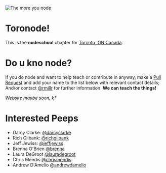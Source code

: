 ![The more you node](https://lh3.googleusercontent.com/-2OoNYJvLvUE/UXBI2YH1FHI/AAAAAAAAYqQ/uuvTgt1OYQs/s640/themoreyounode.jpg)
# Toronode!

This is the **nodeschool** chapter for [Toronto, ON Canada](https://www.google.com/maps?q=toronto&es_sm=91&um=1&ie=UTF-8&sa=X&ei=iv0jVfCBHIimgwTOgYPwBw&ved=0CAgQ_AUoAg).

# Do u kno node?

If you do node and want to help teach or contribute in anyway, make a [Pull Request](https://github.com/nodeschool/toronto/pulls) and add your name to the list below with relevant contact details; And/or contact [@rmillr](http://github.com/rmillr) for further information. **We can teach the things!**

*Website maybe soon, k?*

# Interested Peeps

- Darcy Clarke: [@darcyclarke](http://github.com/darcyclarke)
- Rich Gilbank: [@richgilbank](http://github.com/richgilbank)
- Jeff Jewiss: [@jeffjewiss](http://github.com/jeffjewiss)
- Brenna O'Brien [@brenna](http://github.com/brenna)
- Laura DeGroot [@lauradegroot](http://github.com/lauradegroot)
- Chris Mendis [@chrismendis](http://github.com/chrismendis)
- Andrew D'Amelio [@andrewdamelio](http://github.com/andrewdamelio)
